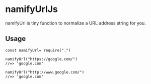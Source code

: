 # namifyUrlJs

namifyUrl is tiny function to normalize a URL address string for you.

## Usage

```
const namifyUrl= require(".")

namifyUrl("https://google.com/")
//=> 'google.com'

namifyUrl("http://www.google.com/")
//=> 'google.com'
```
